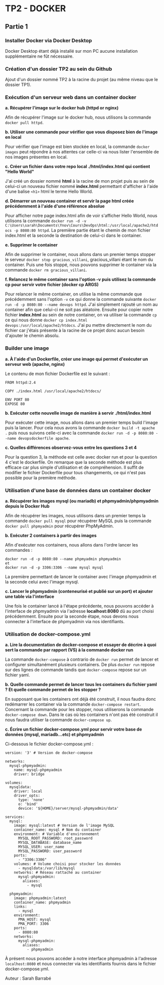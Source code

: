 # TP2 - DOCKER
## Partie 1
### Installer Docker via Docker Desktop

Docker Desktop étant déjà installé sur mon PC aucune installation supplémentaire ne fût nécessaire.


### Création d'un dossier TP2 au sein du Github

Ajout d'un dossier nommé TP2 à la racine du projet (au même niveau que le dossier TP1).


### Exécution d'un serveur web dans un container docker
**a. Récupérer l'image sur le docker hub (httpd or nginx)**

Afin de récupérer l'image sur le docker hub, nous utilisons la commande `docker pull httpd`.

**b. Utiliser une commande pour vérifier que vous disposez bien de l'image en local**

Pour vérifier que l'image est bien stockée en local, la commande `docker images` peut répondre à nos attentes car celle-ci va nous lister l'ensemble de nos images présentes en local.

**c. Créer un fichier dans votre repo local ./html/index.html qui contient "Hello World"**

J'ai créé un dossier nommé **html** à la racine de mon projet puis au sein de celui-ci un nouveau fichier nommé **index.html** permettant d'afficher à l'aide d'une balise `<h1>` html le terme Hello World.

**d. Démarrer un nouveau container et servir la page html créée précédemment à l'aide d'une référence absolue**

Pour afficher notre page index.html afin de voir s'afficher Hello World, nous utilisons la commande `docker run -d -v C:\Users\sarah\Documents\Ynov\Cours\DevOps\html:/usr/local/apache2/htdocs -p 8080:80 httpd`. La première partie étant le chemin de mon fichier index.html et la seconde la destination de celui-ci dans le container.

**e. Supprimer le container**

Afin de supprimer le container, nous allons dans un premier temps stopper le serveur `docker stop gracious_villani`, gracious_villani étant le nom du container. Puis une fois stoppé, nous pouvons supprimer le container via la commande `docker rm gracious_villani`.

**f. Relancez le même container sans l'option -v puis utilisez la commande cp pour servir votre fichier (docker cp ARGS)**

Pour relancer le même container, on utilise la même commande que précédemment sans l'option `-v` ce qui donne la commande suivante `docker run -d -p 8080:80 --name devops httpd`. J'ai simplement rajouté un nom au container afin que celui-ci ne soit pas aléatoire. Ensuite pour copier notre fichier **index.html** au sein de notre container, on va utiliser la commande `cp` ce qui nous donne `docker cp index.html devops:/usr/local/apache2/htdocs`. J'ai pu mettre directement le nom du fichier car j'étais présente à la racine de ce projet donc aucun besoin d'ajouter le chemin absolu.


### Builder une image
**a. À l'aide d'un Dockerfile, créer une image qui permet d'exécuter un serveur web (apache, nginx)**

Le contenu de mon fichier Dockerfile est le suivant :
```
FROM httpd:2.4
 
COPY ./index.html /usr/local/apache2/htdocs/

ENV PORT 80
EXPOSE 80
```

**b. Exécuter cette nouvelle image de manière à servir ./html/index.html**

Pour exécuter cette image, nous allons dans un premier temps build l'image puis la lancer. Pour cela nous avons la commande `docker build -t apache .` puis nous suivons celle-ci avec la commande `docker run -d -p 8080:80 --name devopsdockerfile apache`.

**c. Quelles différences observez-vous entre les questions 3 et 4**

Pour la question 3, la méthode est celle avec docker run et pour la question 4 c'est le dockerfile. On remarque que la seconde méthode est plus efficace car plus simple d'utilisation et de compréhension. Il suffit de modifier le fichier Dockerfile pour tous changements, ce qui n'est pas possible pour la première méthode.


### Utilisation d'une base de données dans un container docker
**a. Récupérer les images mysql (ou mariadb) et phpmyadmin/phpmyadmin depuis le Docker Hub**

Afin de récupérer les images, nous utilisons dans un premier temps la commande `docker pull mysql` pour récupérer MySQL puis la commande `docker pull phpmyadmin` pour récupérer PhpMyAdmin.

**b. Exécuter 2 containers à partir des images**

Afin d'exécuter nos containers, nous allons dans l'ordre lancer les commandes :
```
docker run -d -p 8080:80 --name phpmyadmin phpmyadmin 
et 
docker run -d -p 3306:3306 --name mysql mysql
```
La première permettant de lancer le container avec l'image phpmyadmin et la seconde celui avec l'image mysql.

**c. Lancer le phpmyadmin (conteneurisé et publié sur un port) et ajouter une table via l'interface**

Une fois le container lancé à l'étape précédente, nous pouvons accéder à l'interface de phpmyadmin via l'adresse **localhost:8080** dû au port choisi précédemment.
Ensuite pour la seconde étape, nous devons nous connecter à l'interface de phpmyadmin via nos identifiants.


### Utilisation de docker-compose.yml
**a. Lire la documentation de docker-compose et essayer de décrire à quoi sert la commande par rapport (VS) à la commande docker run**

La commande `docker-compose` à contrario de `docker run` permet de lancer et configurer simultanément plusieurs containers. De plus `docker run` repose sur des lignes de commande tandis que `docker-compose` repose sur un fichier yaml.

**b. Quelle commande permet de lancer tous les containers du fichier yaml ? Et quelle commande permet de les stopper ?**

En supposant que les containers ont déjà été construit, il nous faudra donc redémarrer les container via la commande `docker-compose restart`. Concernant la commande pour les stopper, nous utiliserons la commande `docker-compose down`. Dans le cas où les containers n'ont pas été construit il nous faudra utiliser la commande `docker-compose up`.

**c. Écrire un fichier docker-compose.yml pour servir votre base de données (mysql, mariadb...etc) et phpmyadmin**

Ci-dessous le fichier docker-compose.yml :

```
version: '3' # Version de docker-compose

networks:
  mysql-phpmyadmin:
    name: mysql-phpmyadmin
    driver: bridge

volumes:
  mysqldata:
    driver: local
    driver_opts:
      type: 'none'
      o: 'bind'
      device: '${HOME}/server/mysql-phpmyadmin/data'

services:
  mysql:
    image: mysql:latest # Version de l'image MySQL
    container_name: mysql # Nom du container
    environment: # Variable d'environnement
      MYSQL_ROOT_PASSWORD: root_password
      MYSQL_DATABASE: database_name
      MYSQL_USER: user_name
      MYSQL_PASSWORD: user_password
    ports:
      - "3306:3306"
    volumes: # Volume choisi pour stocker les données
      - mysqldata:/var/lib/mysql
    networks: # Réseau rattaché au container
      mysql-phpmyadmin:
        aliases:
          - mysql
          
  phpmyadmin:
    image: phpmyadmin:latest
    container_name: phpmyadmin
    links:
      - mysql
    environment:
      PMA_HOST: mysql
      PMA_PORT: 3306
    ports:
      - 8080:80
    networks:
      mysql-phpmyadmin:
        aliases:
          - phpmyadmin
```
À présent nous pouvons accéder à notre interface phpmyadmin à l'adresse `localhost:8080` et nous connecter via les identifiants fournis dans le fichier docker-compose.yml.

Auteur : Sarah Barrabé